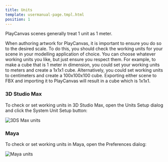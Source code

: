 ```yaml
---
title: Units
template: usermanual-page.tmpl.html
position: 1
---
```


PlayCanvas scenes generally treat 1 unit as 1 meter.

When authoring artwork for PlayCanvas, it is important to ensure you do so to the desired scale. To do this, you should check the working units for your scene in your modelling application of choice. You can choose whatever working units you like, but just ensure you respect them. For example, to make a cube that is 1 meter in dimension, you could set your working units to meters and create a 1x1x1 cube. Alternatively, you could set working units to centimeters and create a 100x100x100 cube. Exporting either scene to FBX and importing it to PlayCanvas will result in a cube which is 1x1x1.

### 3D Studio Max

To check or set working units in 3D Studio Max, open the Units Setup dialog and click the System Unit Setup button:

![3DS Max units][1]

### Maya

To check or set working units in Maya, open the Preferences dialog:

![Maya units][2]

[1]: /images/user-manual/assets/models/units/max-units.png
[2]: /images/user-manual/assets/models/units/maya-units.png

